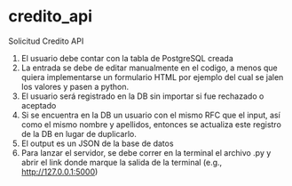 # credito_api
Solicitud Credito API
1. El usuario debe contar con la tabla de PostgreSQL creada
2. La entrada se debe de editar manualmente en el codigo, a menos que quiera implementarse un formulario HTML por ejemplo del cual se jalen los valores y pasen a python.
3. El usuario será registrado en la DB sin importar si fue rechazado o aceptado
4. Si se encuentra en la DB un usuario con el mismo RFC que el input, así como el mismo nombre y apellidos, entonces se actualiza este registro de la DB en lugar de duplicarlo. 
5. El output es un JSON de la base de datos
6. Para lanzar el servidor, se debe correr en la terminal el archivo .py y abrir el link donde marque la salida de la terminal (e.g.,  http://127.0.0.1:5000)

